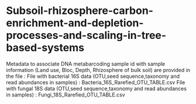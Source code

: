 # Subsoil-rhizosphere-carbon-enrichment-and-depletion-processes-and-scaling-in-tree-based-systems

Metadata to associate DNA metabarcoding sample id with sample information (Land use, Bloc, Depth, Rhizosphere of bulk soil) are provided in the file :
File with bacterial 16S data (OTU,seed sequence,taxonomy and read abundances in samples) : Bacteria_16S_Rarefied_OTU_TABLE.csv
File with fungal 18S data (OTU,seed sequence,taxonomy and read abundances in samples) : Fungi_18S_Rarefied_OTU_TABLE.csv
